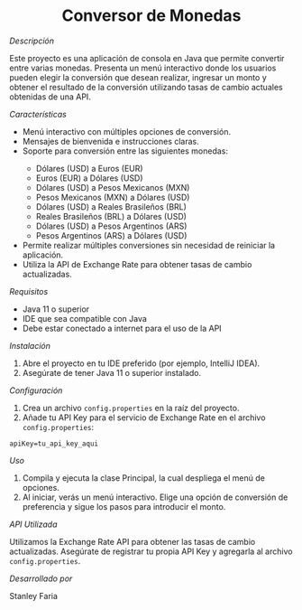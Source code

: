 <h1 align="center">Conversor de Monedas</h1>

<p><em>Descripción</em></p>
<p>Este proyecto es una aplicación de consola en Java que permite convertir entre varias monedas. Presenta un menú interactivo donde los usuarios pueden elegir la conversión que desean realizar, ingresar un monto y obtener el resultado de la conversión utilizando tasas de cambio actuales obtenidas de una API.</p>

<p><em>Características</em></p>
<ul>
    <li>Menú interactivo con múltiples opciones de conversión.</li>
    <li>Mensajes de bienvenida e instrucciones claras.</li>
    <li>Soporte para conversión entre las siguientes monedas:</li>
    <ul>
        <li>Dólares (USD) a Euros (EUR)</li>
        <li>Euros (EUR) a Dólares (USD)</li>
        <li>Dólares (USD) a Pesos Mexicanos (MXN)</li>
        <li>Pesos Mexicanos (MXN) a Dólares (USD)</li>
        <li>Dólares (USD) a Reales Brasileños (BRL)</li>
        <li>Reales Brasileños (BRL) a Dólares (USD)</li>
        <li>Dólares (USD) a Pesos Argentinos (ARS)</li>
        <li>Pesos Argentinos (ARS) a Dólares (USD)</li>
    </ul>
    <li>Permite realizar múltiples conversiones sin necesidad de reiniciar la aplicación.</li>
    <li>Utiliza la API de Exchange Rate para obtener tasas de cambio actualizadas.</li>
</ul>

<p><em>Requisitos</em></p>
<ul>
    <li>Java 11 o superior</li>
    <li>IDE que sea compatible con Java</li>
    <li>Debe estar conectado a internet para el uso de la API</li>
</ul>

<p><em>Instalación</em></p>
<ol>
    <li>Abre el proyecto en tu IDE preferido (por ejemplo, IntelliJ IDEA).</li>
    <li>Asegúrate de tener Java 11 o superior instalado.</li>
</ol>

<p><em>Configuración</em></p>
<ol>
    <li>Crea un archivo <code>config.properties</code> en la raíz del proyecto.</li>
    <li>Añade tu API Key para el servicio de Exchange Rate en el archivo <code>config.properties</code>:</li>
</ol>
<pre><code>apiKey=tu_api_key_aqui</code></pre>

<p><em>Uso</em></p>
<ol>
    <li>Compila y ejecuta la clase Principal, la cual despliega el menú de opciones.</li>
    <li>Al iniciar, verás un menú interactivo. Elige una opción de conversión de preferencia y sigue los pasos para introducir el monto.</li>
</ol>

<p><em>API Utilizada</em></p>
<p>Utilizamos la Exchange Rate API para obtener las tasas de cambio actualizadas. Asegúrate de registrar tu propia API Key y agregarla al archivo <code>config.properties</code>.</p>

<p><em>Desarrollado por</em></p>
<p>Stanley Faria</p>
